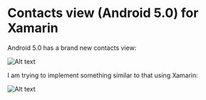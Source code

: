 Contacts view (Android 5.0) for Xamarin
============

Android 5.0 has a brand new contacts view:

![Alt text](http://habrastorage.org/files/837/29e/0e7/83729e0e7f784ef88e50cf373751ad8a.png)

I am trying to implement something similar to that using Xamarin:

![Alt text](http://hsto.org/files/7f3/f29/580/7f3f295806ee424b9faa72ee487326c3.png)